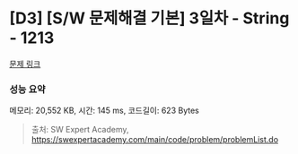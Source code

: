# [D3] [S/W 문제해결 기본] 3일차 - String - 1213 

[문제 링크](https://swexpertacademy.com/main/code/problem/problemDetail.do?contestProbId=AV14P0c6AAUCFAYi) 

### 성능 요약

메모리: 20,552 KB, 시간: 145 ms, 코드길이: 623 Bytes



> 출처: SW Expert Academy, https://swexpertacademy.com/main/code/problem/problemList.do